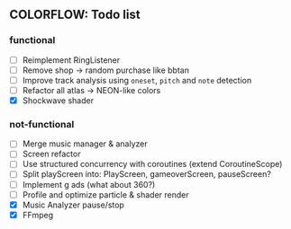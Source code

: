 ## COLORFLOW: Todo list

### functional
- [ ] Reimplement RingListener
- [ ] Remove shop -> random purchase like bbtan
- [ ] Improve track analysis using `oneset`, `pitch` and `note` detection
- [ ] Refactor all atlas -> NEON-like colors
- [x] Shockwave shader

### not-functional
- [ ] Merge music manager & analyzer
- [ ] Screen refactor
- [ ] Use structured concurrency with coroutines (extend CoroutineScope)
- [ ] Split playScreen into: PlayScreen, gameoverScreen, pauseScreen?
- [ ] Implement g ads (what about 360?)
- [ ] Profile and optimize particle & shader render
- [x] Music Analyzer pause/stop
- [x] FFmpeg
